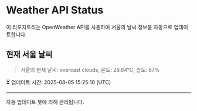 
# Weather API Status

이 리포지토리는 OpenWeather API를 사용하여 서울의 날씨 정보를 자동으로 업데이트합니다.

## 현재 서울 날씨
> 서울의 현재 날씨: overcast clouds, 온도: 26.64°C, 습도: 87%

⏳ 업데이트 시간: 2025-08-05 15:25:10 (UTC)

---
자동 업데이트 봇에 의해 관리됩니다.
